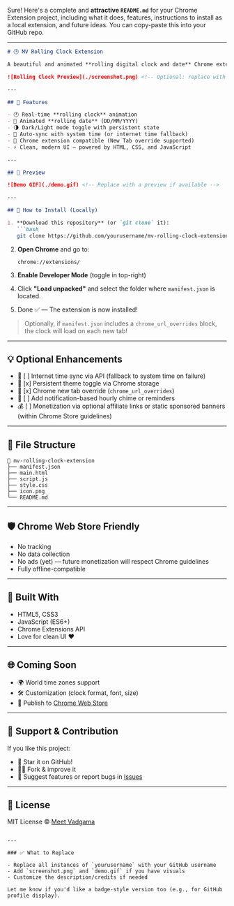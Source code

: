 Sure! Here's a complete and **attractive `README.md`** for your Chrome Extension project, including what it does, features, instructions to install as a local extension, and future ideas. You can copy-paste this into your GitHub repo.

---

````markdown
# 🕒 MV Rolling Clock Extension

A beautiful and animated **rolling digital clock and date** Chrome extension — complete with dark/light mode toggle, smooth digit transitions, and real-time sync. ✨

![Rolling Clock Preview](./screenshot.png) <!-- Optional: replace with actual screenshot -->

---

## 🚀 Features

- 🕐 Real-time **rolling clock** animation
- 📆 Animated **rolling date** (DD/MM/YYYY)
- 🌗 Dark/Light mode toggle with persistent state
- 🔄 Auto-sync with system time (or internet time fallback)
- 🧩 Chrome extension compatible (New Tab override supported)
- ⚡ Clean, modern UI — powered by HTML, CSS, and JavaScript

---

## 📸 Preview

![Demo GIF](./demo.gif) <!-- Replace with a preview if available -->

---

## 🔧 How to Install (Locally)

1. **Download this repository** (or `git clone` it):
   ```bash
   git clone https://github.com/yourusername/mv-rolling-clock-extension.git
````

2. **Open Chrome** and go to:

   ```
   chrome://extensions/
   ```

3. **Enable Developer Mode** (toggle in top-right)

4. Click **"Load unpacked"** and select the folder where `manifest.json` is located.

5. Done ✅ — The extension is now installed!

> Optionally, if `manifest.json` includes a `chrome_url_overrides` block, the clock will load on each new tab!

---

## 💡 Optional Enhancements

* 🧭 \[ ] Internet time sync via API (fallback to system time on failure)
* 🎨 \[x] Persistent theme toggle via Chrome storage
* 🧩 \[x] Chrome new tab override (`chrome_url_overrides`)
* 💬 \[ ] Add notification-based hourly chime or reminders
* 💰 \[ ] Monetization via optional affiliate links or static sponsored banners (within Chrome Store guidelines)

---

## 📂 File Structure

```
📁 mv-rolling-clock-extension
├── manifest.json
├── main.html
├── script.js
├── style.css
├── icon.png
└── README.md
```

---

## 🛡 Chrome Web Store Friendly

* No tracking
* No data collection
* No ads (yet) — future monetization will respect Chrome guidelines
* Fully offline-compatible

---

## 🧠 Built With

* HTML5, CSS3
* JavaScript (ES6+)
* Chrome Extensions API
* Love for clean UI ❤️

---

## 🌐 Coming Soon

* 🌍 World time zones support
* 🛠 Customization (clock format, font, size)
* 🧩 Publish to [Chrome Web Store](https://chrome.google.com/webstore/)

---

## 🤝 Support & Contribution

If you like this project:

* 🌟 Star it on GitHub!
* 🧑‍💻 Fork & improve it
* 💬 Suggest features or report bugs in [Issues](https://github.com/yourusername/mv-rolling-clock-extension/issues)

---

## 📜 License

MIT License © [Meet Vadgama](https://github.com/yourusername)

```

---

### ✅ What to Replace

- Replace all instances of `yourusername` with your GitHub username
- Add `screenshot.png` and `demo.gif` if you have visuals
- Customize the description/credits if needed

Let me know if you'd like a badge-style version too (e.g., for GitHub profile display).
```
